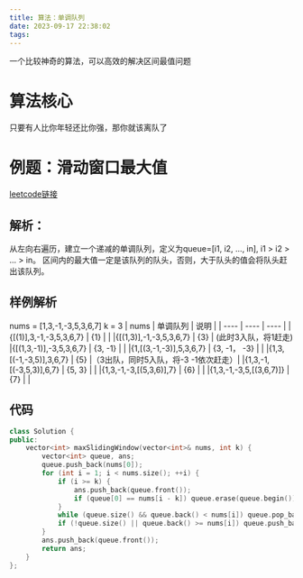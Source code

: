 ```yaml
---
title: 算法：单调队列
date: 2023-09-17 22:38:02
tags:
---
```

一个比较神奇的算法，可以高效的解决区间最值问题
<!--more-->
# 算法核心
只要有人比你年轻还比你强，那你就该离队了
# 例题：滑动窗口最大值
[leetcode链接](https://leetcode.cn/problems/sliding-window-maximum/description/)
## 解析：
从左向右遍历，建立一个递减的单调队列，定义为queue=[i1, i2, ..., in], i1 > i2 > ... > in。
区间内的最大值一定是该队列的队头，否则，大于队头的值会将队头赶出该队列。
## 样例解析
nums = [1,3,-1,-3,5,3,6,7] k = 3
| nums | 单调队列 | 说明 |
| ---- | ---- | ---- |
|{[(1)],3,-1,-3,5,3,6,7} | {1} | |
|{[(1,3)],-1,-3,5,3,6,7} | {3} | (此时3入队，将1赶走)
|{[(1,3,-1)],-3,5,3,6,7} | {3, -1} | |
|{1,[(3,-1,-3)],5,3,6,7} | {3, -1， -3}  | |
|{1,3,[(-1,-3,5)],3,6,7} | {5} |（3出队，同时5入队，将-3 -1依次赶走）|
|{1,3,-1,[(-3,5,3)],6,7} | {5, 3} | |
|{1,3,-1,-3,[(5,3,6)],7} | {6} | |
|{1,3,-1,-3,5,[(3,6,7)]} | {7} | |
## 代码
```c++
class Solution {
public:
    vector<int> maxSlidingWindow(vector<int>& nums, int k) {
        vector<int> queue, ans;
        queue.push_back(nums[0]);
        for (int i = 1; i < nums.size(); ++i) {
            if (i >= k) {
                ans.push_back(queue.front());
                if (queue[0] == nums[i - k]) queue.erase(queue.begin());
            }
            while (queue.size() && queue.back() < nums[i]) queue.pop_back();
            if (!queue.size() || queue.back() >= nums[i]) queue.push_back(nums[i]);
        }
        ans.push_back(queue.front());
        return ans;
    }
};
```